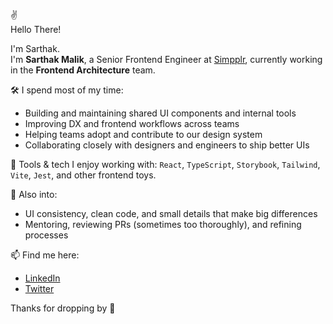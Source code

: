 ✌<br>Hello There!

I'm Sarthak.</br>
I'm **Sarthak Malik**, a Senior Frontend Engineer at [Simpplr](https://www.simpplr.com), currently working in the **Frontend Architecture** team.

🛠️ I spend most of my time:
- Building and maintaining shared UI components and internal tools
- Improving DX and frontend workflows across teams
- Helping teams adopt and contribute to our design system
- Collaborating closely with designers and engineers to ship better UIs

🔧 Tools & tech I enjoy working with:
`React`, `TypeScript`, `Storybook`, `Tailwind`, `Vite`, `Jest`, and other frontend toys.

💬 Also into:
- UI consistency, clean code, and small details that make big differences
- Mentoring, reviewing PRs (sometimes too thoroughly), and refining processes

📫 Find me here:
- [LinkedIn](https://www.linkedin.com/in/sarthak-malik-0810/)
- [Twitter](https://x.com/sarthakmalik97)

Thanks for dropping by 👋
<!---
sarthakmalik0810/sarthakmalik0810 is a ✨ special ✨ repository because its `README.md` (this file) appears on your GitHub profile.
You can click the Preview link to take a look at your changes.
--->
